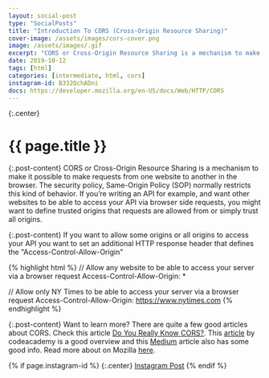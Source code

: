 ```yaml
---
layout: social-post
type: "SocialPosts"
title: "Introduction To CORS (Cross-Origin Resource Sharing)"
cover-image: /assets/images/cors-cover.png
image: /assets/images/.gif
excerpt: "CORS or Cross-Origin Resource Sharing is a mechanism to make it possible to make requests from one website to another in the browser. The security policy, Same-Origin Policy (SOP) normally restricts this kind of behavior. If you’re writing an API for example, and want other websites to be able to access your API via browser side requests, you might want to define trusted origins that requests are allowed from or simply trust all origins. Check the link in the bio for more info!"
date: 2019-10-12
tags: [html]
categories: [intermediate, html, cors]
instagram-id: B332QchADni
docs: https://developer.mozilla.org/en-US/docs/Web/HTTP/CORS
---
```

{:.center}
# {{ page.title }}

{:.post-content}
CORS or Cross-Origin Resource Sharing is a mechanism to make it possible to
make requests from one website to another in the browser. The security policy,
Same-Origin Policy (SOP) normally restricts this kind of behavior. If you’re writing
an API for example, and want other websites to be able to access your API via
browser side requests, you might want to define trusted origins that requests
are allowed from or simply trust all origins.

{:.post-content}
If you want to allow some origins or all origins to access your API you want to
set an additional HTTP response header that defines the "Access-Control-Allow-Origin"

{% highlight html %}
// Allow any website to be able to access your server via a browser request
Access-Control-Allow-Origin: *

// Allow only NY Times to be able to access your server via a browser request
Access-Control-Allow-Origin: https://www.nytimes.com
{% endhighlight %}

{:.post-content}
Want to learn more? There are quite a few good articles about CORS. Check this
article <a href="http://performantcode.com/web/do-you-really-know-cors" target="_blank">Do You Really Know CORS?</a>.
This <a href="https://www.codecademy.com/articles/what-is-cors" target="_blank">article</a>
by codeacademy is a good overview and this <a href="https://medium.com/@electra_chong/what-is-cors-what-is-it-used-for-308cafa4df1a" target="_blank">Medium</a>
article also has some good info.
Read more about on Mozilla <a href="{{page.docs}}" target="_blank">here</a>.

{% if page.instagram-id %}
{:.center}
<a class="insta-link" href="https://www.instagram.com/p/{{page.instagram-id}}" target="_blank">Instagram Post</a>
{% endif %}
